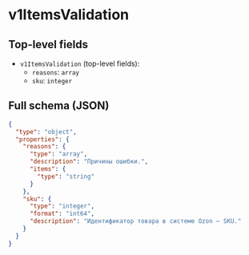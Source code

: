 # v1ItemsValidation

## Top-level fields
- `v1ItemsValidation` (top-level fields):
  - `reasons`: `array`
  - `sku`: `integer`

## Full schema (JSON)
```json
{
  "type": "object",
  "properties": {
    "reasons": {
      "type": "array",
      "description": "Причины ошибки.",
      "items": {
        "type": "string"
      }
    },
    "sku": {
      "type": "integer",
      "format": "int64",
      "description": "Идентификатор товара в системе Ozon — SKU."
    }
  }
}
```
